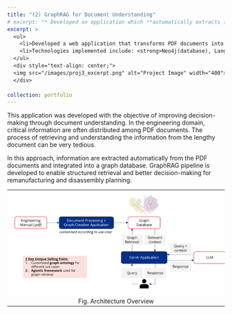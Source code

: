```yaml
---
title: "(2) GraphRAG for Document Understanding"
# excerpt: "* Developed an application which **automatically extracts information** from engineering PDFs and structured them for **intelligent querying**. <br/><img src='/images/mtech_proj1_excerpt.png'>"
excerpt: >
  <ul>
    <li>Developed a web application that transforms PDF documents into a graph database for a chatbot application, implementing GraphRAG and an agentic framework.</li>
    <li>Technologies implemented include: <strong>Neo4j(database), LangChain, GraphRAG</strong></li>
  </ul>
  <div style="text-align: center;">
  <img src="/images/proj3_excerpt.png" alt="Project Image" width="400">
  </div>

collection: portfolio
---
```


This application was developed with the objective of improving decision-making through document understanding. In the engineering domain, critical information are often distributed among PDF documents. The process of retrieving and understanding the information from the lengthy document can be very tedious.

In this approach, information are extracted automatically from the PDF documents and integrated into a graph database. GraphRAG pipeline is developed to enable structured retrieval and better decision-making for remanufacturing and disassembly planning. 

<table>
  <tr>
    <td style="background-color: white; text-align: center;">
      <img src="/images/proj3_overview.png" alt="Overall System Process Flow" style="width: 100%; padding: 10px;">
    </td>
  </tr>
  <tr>
    <td style="text-align: center;">Fig. Architecture Overview</td>
  </tr>
</table>